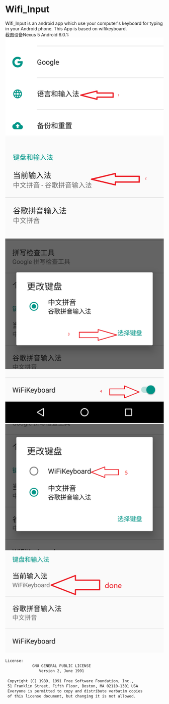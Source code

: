 # Wifi_Input
Wifi_Input is an android app which use your computer's keyboard for typing in your Android phone. This App is based on wifikeyboard.<br>
截图设备Nexus 5 Android 6.0.1:<br>
![](https://github.com/yuger/Wifi_Input/blob/master/1.png)
![](https://github.com/yuger/Wifi_Input/blob/master/2.png)
![](https://github.com/yuger/Wifi_Input/blob/master/3.png)
![](https://github.com/yuger/Wifi_Input/blob/master/4.png)
![](https://github.com/yuger/Wifi_Input/blob/master/5.png)
![](https://github.com/yuger/Wifi_Input/blob/master/6.png)


```
License: 
		    GNU GENERAL PUBLIC LICENSE
		       Version 2, June 1991

 Copyright (C) 1989, 1991 Free Software Foundation, Inc.,
 51 Franklin Street, Fifth Floor, Boston, MA 02110-1301 USA
 Everyone is permitted to copy and distribute verbatim copies
 of this license document, but changing it is not allowed.
```
